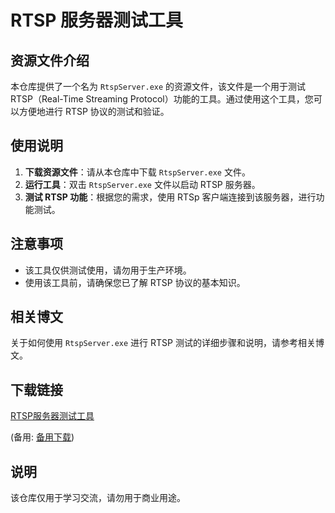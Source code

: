 # RTSP 服务器测试工具

## 资源文件介绍

本仓库提供了一个名为 `RtspServer.exe` 的资源文件，该文件是一个用于测试 RTSP（Real-Time Streaming Protocol）功能的工具。通过使用这个工具，您可以方便地进行 RTSP 协议的测试和验证。

## 使用说明

1. **下载资源文件**：请从本仓库中下载 `RtspServer.exe` 文件。
2. **运行工具**：双击 `RtspServer.exe` 文件以启动 RTSP 服务器。
3. **测试 RTSP 功能**：根据您的需求，使用 RTSp 客户端连接到该服务器，进行功能测试。

## 注意事项

- 该工具仅供测试使用，请勿用于生产环境。
- 使用该工具前，请确保您已了解 RTSP 协议的基本知识。

## 相关博文

关于如何使用 `RtspServer.exe` 进行 RTSP 测试的详细步骤和说明，请参考相关博文。

## 下载链接
[RTSP服务器测试工具](https://pan.quark.cn/s/eb6f4ebef167) 

(备用: [备用下载](https://pan.baidu.com/s/1qPEJgRpYigifKtxpvapq9Q?pwd=yilz))

## 说明

该仓库仅用于学习交流，请勿用于商业用途。

